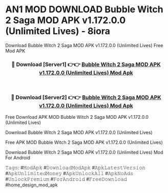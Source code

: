 # AN1 MOD DOWNLOAD Bubble Witch 2 Saga MOD APK v1.172.0.0 (Unlimited Lives) - 8iora
Download Bubble Witch 2 Saga MOD APK v1.172.0.0 (Unlimited Lives) Free Mod APK

<div align="center">
<h3>🔴 Download [Server1] 👉👉 <a href="https://apk-comot.site?title=Bubble_Witch_2_Saga_MOD_APK_v1.172.0.0_(Unlimited_Lives)">Bubble Witch 2 Saga MOD APK v1.172.0.0 (Unlimited Lives) Mod Apk</a></h3><br>

<h3>🔴 Download [Server2] 👉👉 <a href="https://apk-comot.site?title=Bubble_Witch_2_Saga_MOD_APK_v1.172.0.0_(Unlimited_Lives)">Bubble Witch 2 Saga MOD APK v1.172.0.0 (Unlimited Lives) Mod Apk</a></h3>
</div>


Free Download APK MOD Bubble Witch 2 Saga MOD APK v1.172.0.0 (Unlimited Lives)

Download Bubble Witch 2 Saga MOD APK v1.172.0.0 (Unlimited Lives) 

Free APK MOD Bubble Witch 2 Saga MOD APK v1.172.0.0 (Unlimited Lives) 

Download Bubble Witch 2 Saga MOD APK v1.172.0.0 (Unlimited Lives) Mod For Android

𝚃𝚊𝚐𝚜: #𝙼𝚘𝚍𝙰𝚙𝚔 #𝙳𝚘𝚠𝚗𝚕𝚘𝚊𝚍𝙼𝚘𝚍𝙰𝚙𝚔 #𝙰𝚙𝚔𝙻𝚊𝚝𝚎𝚜𝚝𝚅𝚎𝚛𝚜𝚒𝚘𝚗 #𝙰𝚙𝚔𝚄𝚗𝚕𝚒𝚖𝚒𝚝𝚎𝚍𝙼𝚘𝚗𝚎𝚢 #𝙰𝚙𝚔𝚄𝚗𝚕𝚘𝚌𝚔𝙰𝚕𝚕 #𝙰𝚙𝚔𝙽𝚘𝙰𝚍𝚜 #𝚄𝚗𝚕𝚘𝚌𝚔𝙿𝚛𝚎𝚖𝚒𝚞𝚖 #𝙵𝚘𝚛𝙰𝚗𝚍𝚛𝚘𝚒𝚍 #𝙵𝚛𝚎𝚎𝙳𝚘𝚠𝚗𝚕𝚘𝚊𝚍 #home_design_mod_apk